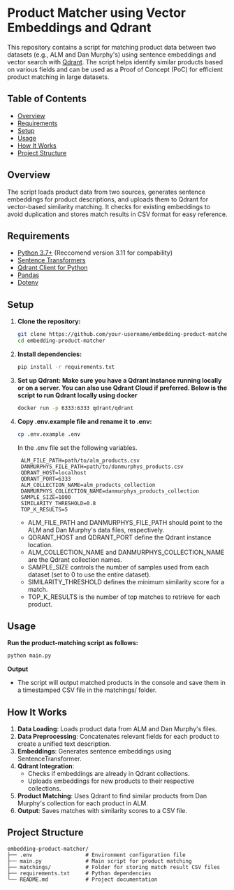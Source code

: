 # Product Matcher using Vector Embeddings and Qdrant

This repository contains a script for matching product data between two datasets (e.g., ALM and Dan Murphy's) using sentence embeddings and vector search with [Qdrant](https://qdrant.tech/). The script helps identify similar products based on various fields and can be used as a Proof of Concept (PoC) for efficient product matching in large datasets.

## Table of Contents
- [Overview](#overview)
- [Requirements](#requirements)
- [Setup](#setup)
- [Usage](#usage)
- [How It Works](#how-it-works)
- [Project Structure](#project-structure)

## Overview
The script loads product data from two sources, generates sentence embeddings for product descriptions, and uploads them to Qdrant for vector-based similarity matching. It checks for existing embeddings to avoid duplication and stores match results in CSV format for easy reference.

## Requirements
- [Python 3.7+](https://www.python.org/downloads/) (Reccomend version 3.11 for compability)
- [Sentence Transformers](https://www.sbert.net/)
- [Qdrant Client for Python](https://qdrant.tech/documentation/quick-start/)
- [Pandas](https://pandas.pydata.org/)
- [Dotenv](https://pypi.org/project/python-dotenv/)

## Setup
1. **Clone the repository:**
   ```bash
   git clone https://github.com/your-username/embedding-product-matcher.git
   cd embedding-product-matcher
   ```

2. **Install dependencies:**
   ```bash
   pip install -r requirements.txt
   ```

3. **Set up Qdrant: Make sure you have a Qdrant instance running locally or on a server. You can also use Qdrant Cloud if preferred. Below is the script to run Qdrant locally using docker**
   ```bash
   docker run -p 6333:6333 qdrant/qdrant
   ```
   
4. **Copy .env.example file and rename it to .env:**
   
   ```bash
   cp .env.example .env
   ```
   
   In the .env file set the following variables.
   
   ```plaintext
    ALM_FILE_PATH=path/to/alm_products.csv
    DANMURPHYS_FILE_PATH=path/to/danmurphys_products.csv
    QDRANT_HOST=localhost
    QDRANT_PORT=6333
    ALM_COLLECTION_NAME=alm_products_collection
    DANMURPHYS_COLLECTION_NAME=danmurphys_products_collection
    SAMPLE_SIZE=1000
    SIMILARITY_THRESHOLD=0.8
    TOP_K_RESULTS=5
    ```
      - ALM_FILE_PATH and DANMURPHYS_FILE_PATH should point to the ALM and Dan Murphy's data files, respectively.
      - QDRANT_HOST and QDRANT_PORT define the Qdrant instance location.
      - ALM_COLLECTION_NAME and DANMURPHYS_COLLECTION_NAME are the Qdrant collection names.
      - SAMPLE_SIZE controls the number of samples used from each dataset (set to 0 to use the entire dataset).
      - SIMILARITY_THRESHOLD defines the minimum similarity score for a match.
      - TOP_K_RESULTS is the number of top matches to retrieve for each product.

## Usage

  **Run the product-matching script as follows:**
  
  ```bash
  python main.py
  ```

  **Output**
  
  - The script will output matched products in the console and save them in a timestamped CSV file in the matchings/ folder.

## How It Works

  1. **Data Loading**: Loads product data from ALM and Dan Murphy's files.
  2. **Data Preprocessing**: Concatenates relevant fields for each product to create a unified text description.
  3. **Embeddings**: Generates sentence embeddings using SentenceTransformer.
  4. **Qdrant Integration**:
      - Checks if embeddings are already in Qdrant collections.
      - Uploads embeddings for new products to their respective collections.
  5. **Product Matching**: Uses Qdrant to find similar products from Dan Murphy's collection for each product in ALM.
  6. **Output**: Saves matches with similarity scores to a CSV file.
     
## Project Structure

```plaintext
embedding-product-matcher/
├── .env                 # Environment configuration file
├── main.py              # Main script for product matching
├── matchings/           # Folder for storing match result CSV files
├── requirements.txt     # Python dependencies
└── README.md            # Project documentation
```
